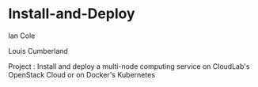 # Install-and-Deploy
Ian Cole

Louis Cumberland

Project : Install and deploy a multi-node computing service on CloudLab's OpenStack Cloud or on Docker's Kubernetes
